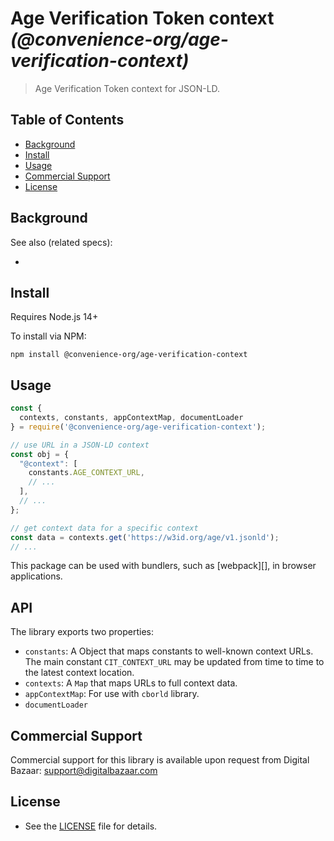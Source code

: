 # Age Verification Token context _(@convenience-org/age-verification-context)_

> Age Verification Token context for JSON-LD.


## Table of Contents

- [Background](#background)
- [Install](#install)
- [Usage](#usage)
- [Commercial Support](#commercial-support)
- [License](#license)

## Background

See also (related specs):

*

## Install

Requires Node.js 14+

To install via NPM:

```
npm install @convenience-org/age-verification-context
```

## Usage

```js
const {
  contexts, constants, appContextMap, documentLoader
} = require('@convenience-org/age-verification-context');

// use URL in a JSON-LD context
const obj = {
  "@context": [
    constants.AGE_CONTEXT_URL,
    // ...
  ],
  // ...
};

// get context data for a specific context
const data = contexts.get('https://w3id.org/age/v1.jsonld');
// ...
```

This package can be used with bundlers, such as [webpack][], in browser
applications.

## API

The library exports two properties:
- `constants`: A Object that maps constants to well-known context URLs. The
  main constant `CIT_CONTEXT_URL` may be updated from time to time to the
  latest context location.
- `contexts`: A `Map` that maps URLs to full context data.
- `appContextMap`: For use with `cborld` library.
- `documentLoader`

## Commercial Support

Commercial support for this library is available upon request from
Digital Bazaar: support@digitalbazaar.com

## License

- See the [LICENSE](./LICENSE) file for details.
